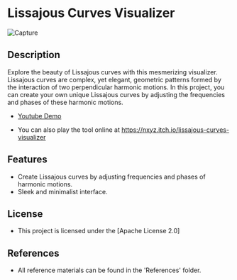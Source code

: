 
# Lissajous Curves Visualizer

![Capture](https://user-images.githubusercontent.com/49046616/236721275-b270f066-ff19-41d0-be91-8e7351e03aa4.PNG)

## Description

Explore the beauty of Lissajous curves with this mesmerizing visualizer. Lissajous curves are complex, yet elegant, geometric patterns formed by the interaction of two perpendicular harmonic motions. In this project, you can create your own unique Lissajous curves by adjusting the frequencies and phases of these harmonic motions.

- <a href="https://www.youtube.com/watch?v=a6911BX1oog">Youtube Demo</a>


- You can also play the tool online at https://nxyz.itch.io/lissajous-curves-visualizer

## Features

- Create Lissajous curves by adjusting frequencies and phases of harmonic motions.
- Sleek and minimalist interface.

## License

- This project is licensed under the [Apache License 2.0]

## References

- All reference materials can be found in the 'References' folder.

